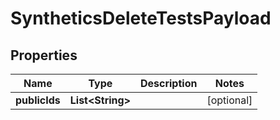 

# SyntheticsDeleteTestsPayload

## Properties

Name | Type | Description | Notes
------------ | ------------- | ------------- | -------------
**publicIds** | **List&lt;String&gt;** |  |  [optional]



